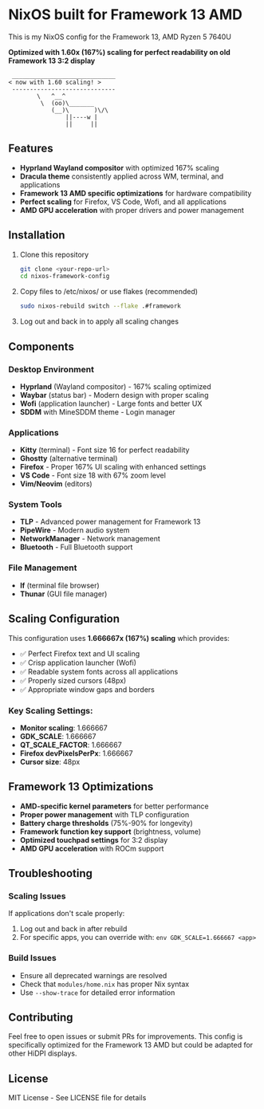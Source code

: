 # NixOS built for Framework 13 AMD

This is my NixOS config for the Framework 13, AMD Ryzen 5 7640U

**Optimized with 1.60x (167%) scaling for perfect readability on old Framework 13 3:2 display**

```
 _____________________________
< now with 1.60 scaling! >
 -----------------------------
        \   ^__^
         \  (oo)\_______
            (__)\       )\/\
                ||----w |
                ||     ||
```

## Features

- **Hyprland Wayland compositor** with optimized 167% scaling
- **Dracula theme** consistently applied across WM, terminal, and applications
- **Framework 13 AMD specific optimizations** for hardware compatibility
- **Perfect scaling** for Firefox, VS Code, Wofi, and all applications
- **AMD GPU acceleration** with proper drivers and power management

## Installation

1. Clone this repository
   ```bash
   git clone <your-repo-url>
   cd nixos-framework-config
   ```

2. Copy files to /etc/nixos/ or use flakes (recommended)
   ```bash
   sudo nixos-rebuild switch --flake .#framework
   ```

3. Log out and back in to apply all scaling changes

## Components

### Desktop Environment
- **Hyprland** (Wayland compositor) - 167% scaling optimized
- **Waybar** (status bar) - Modern design with proper scaling
- **Wofi** (application launcher) - Large fonts and better UX
- **SDDM** with MineSDDM theme - Login manager

### Applications
- **Kitty** (terminal) - Font size 16 for perfect readability
- **Ghostty** (alternative terminal)
- **Firefox** - Proper 167% UI scaling with enhanced settings
- **VS Code** - Font size 18 with 67% zoom level
- **Vim/Neovim** (editors)

### System Tools
- **TLP** - Advanced power management for Framework 13
- **PipeWire** - Modern audio system
- **NetworkManager** - Network management
- **Bluetooth** - Full Bluetooth support

### File Management
- **lf** (terminal file browser)
- **Thunar** (GUI file manager)

## Scaling Configuration

This configuration uses **1.666667x (167%) scaling** which provides:
- ✅ Perfect Firefox text and UI scaling
- ✅ Crisp application launcher (Wofi)
- ✅ Readable system fonts across all applications
- ✅ Properly sized cursors (48px)
- ✅ Appropriate window gaps and borders

### Key Scaling Settings:
- **Monitor scaling**: 1.666667
- **GDK_SCALE**: 1.666667
- **QT_SCALE_FACTOR**: 1.666667  
- **Firefox devPixelsPerPx**: 1.666667
- **Cursor size**: 48px

## Framework 13 Optimizations

- **AMD-specific kernel parameters** for better performance
- **Proper power management** with TLP configuration
- **Battery charge thresholds** (75%-90% for longevity)
- **Framework function key support** (brightness, volume)
- **Optimized touchpad settings** for 3:2 display
- **AMD GPU acceleration** with ROCm support

## Troubleshooting

### Scaling Issues
If applications don't scale properly:
1. Log out and back in after rebuild
2. For specific apps, you can override with: `env GDK_SCALE=1.666667 <app>`

### Build Issues
- Ensure all deprecated warnings are resolved
- Check that `modules/home.nix` has proper Nix syntax
- Use `--show-trace` for detailed error information

## Contributing

Feel free to open issues or submit PRs for improvements. This config is specifically optimized for the Framework 13 AMD but could be adapted for other HiDPI displays.

## License

MIT License - See LICENSE file for details